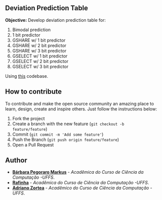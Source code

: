 ## Deviation Prediction Table

**Objective:** Develop deviation prediction table for:
1. Bimodal prediction
2. 1 bit predictor
3. GSHARE w/ 1 bit predictor
4. GSHARE w/ 2 bit predictor
5. GSHARE w/ 3 bit predictor
6. GSELECT w/ 1 bit predictor
7. GSELECT w/ 2 bit predictor
8. GSELECT w/ 3 bit predictor

Using [this](https://github.com/rksubram/branch-prediction) codebase.

## How to contribute

To contribute and make the open source community an amazing place to learn, design, create and inspire others. Just follow the instructions below:

1. Fork the project
2. Create a branch with the new feature (`git checkout -b feature/feature`)
3. Commit (`git commit -m 'Add some feature'`)
4. Push the Branch (`git push origin feature/feature`)
5. Open a Pull Request 

## Author

- **[Bárbara Pegoraro Markus](https://github.com/barbs-pm)** - _Acadêmica do Curso de Ciência da Computação -UFFS_. 
- **[Rafinha](https://github.com/rafalup)** - _Acadêmica do Curso de Ciência da Computação -UFFS_. 
- **[Adriano Zortea](https://github.com/zorteaadriano)** - _Acadêmico do Curso de Ciência da Computação -UFFS_. 
